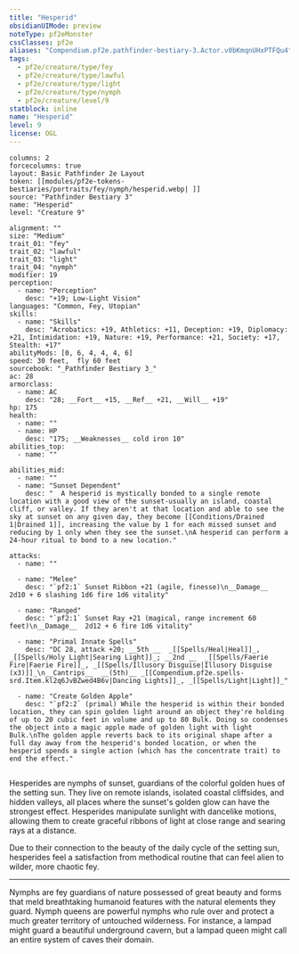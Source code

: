 ```yaml
---
title: "Hesperid"
obsidianUIMode: preview
noteType: pf2eMonster
cssClasses: pf2e
aliases: "Compendium.pf2e.pathfinder-bestiary-3.Actor.v0bKmqnUHxPTFQu4" 
tags:
  - pf2e/creature/type/fey
  - pf2e/creature/type/lawful
  - pf2e/creature/type/light
  - pf2e/creature/type/nymph
  - pf2e/creature/level/9
statblock: inline
name: "Hesperid"
level: 9
license: OGL
---
```


```statblock
columns: 2
forcecolumns: true
layout: Basic Pathfinder 2e Layout
token: [[modules/pf2e-tokens-bestiaries/portraits/fey/nymph/hesperid.webp| ]]
source: "Pathfinder Bestiary 3"
name: "Hesperid"
level: "Creature 9"

alignment: ""
size: "Medium"
trait_01: "fey"
trait_02: "lawful"
trait_03: "light"
trait_04: "nymph"
modifier: 19
perception:
  - name: "Perception"
    desc: "+19; Low-Light Vision"
languages: "Common, Fey, Utopian"
skills:
  - name: "Skills"
    desc: "Acrobatics: +19, Athletics: +11, Deception: +19, Diplomacy: +21, Intimidation: +19, Nature: +19, Performance: +21, Society: +17, Stealth: +17"
abilityMods: [0, 6, 4, 4, 4, 6]
speed: 30 feet,  fly 60 feet
sourcebook: "_Pathfinder Bestiary 3_"
ac: 28
armorclass:
  - name: AC
    desc: "28; __Fort__ +15, __Ref__ +21, __Will__ +19"
hp: 175
health:
  - name: ""
  - name: HP
    desc: "175; __Weaknesses__ cold iron 10"
abilities_top:
  - name: ""

abilities_mid:
  - name: ""
  - name: "Sunset Dependent"
    desc: "  A hesperid is mystically bonded to a single remote location with a good view of the sunset-usually an island, coastal cliff, or valley. If they aren't at that location and able to see the sky at sunset on any given day, they become [[Conditions/Drained 1|Drained 1]], increasing the value by 1 for each missed sunset and reducing by 1 only when they see the sunset.\nA hesperid can perform a 24-hour ritual to bond to a new location."

attacks:
  - name: ""

  - name: "Melee"
    desc: "`pf2:1` Sunset Ribbon +21 (agile, finesse)\n__Damage__  2d10 + 6 slashing 1d6 fire 1d6 vitality"

  - name: "Ranged"
    desc: "`pf2:1` Sunset Ray +21 (magical, range increment 60 feet)\n__Damage__  2d12 + 6 fire 1d6 vitality"

  - name: "Primal Innate Spells"
    desc: "DC 28, attack +20; __5th __  _[[Spells/Heal|Heal]]_, _[[Spells/Holy Light|Searing Light]]_; __2nd __  _[[Spells/Faerie Fire|Faerie Fire]]_, _[[Spells/Illusory Disguise|Illusory Disguise (x3)]]_\n__Cantrips__  __(5th)__ _[[Compendium.pf2e.spells-srd.Item.kl2q6JvBZwed4B6v|Dancing Lights]]_, _[[Spells/Light|Light]]_"

  - name: "Create Golden Apple"
    desc: "`pf2:2` (primal) While the hesperid is within their bonded location, they can spin golden light around an object they're holding of up to 20 cubic feet in volume and up to 80 Bulk. Doing so condenses the object into a magic apple made of golden light with light Bulk.\nThe golden apple reverts back to its original shape after a full day away from the hesperid's bonded location, or when the hesperid spends a single action (which has the concentrate trait) to end the effect."
 
```



Hesperides are nymphs of sunset, guardians of the colorful golden hues of the setting sun. They live on remote islands, isolated coastal cliffsides, and hidden valleys, all places where the sunset's golden glow can have the strongest effect. Hesperides manipulate sunlight with dancelike motions, allowing them to create graceful ribbons of light at close range and searing rays at a distance.

Due to their connection to the beauty of the daily cycle of the setting sun, hesperides feel a satisfaction from methodical routine that can feel alien to wilder, more chaotic fey.

* * *

Nymphs are fey guardians of nature possessed of great beauty and forms that meld breathtaking humanoid features with the natural elements they guard. Nymph queens are powerful nymphs who rule over and protect a much greater territory of untouched wilderness. For instance, a lampad might guard a beautiful underground cavern, but a lampad queen might call an entire system of caves their domain.
